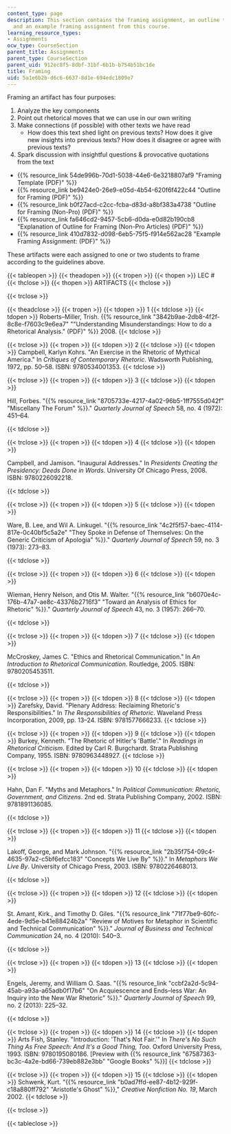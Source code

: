 ```yaml
---
content_type: page
description: This section contains the framing assignment, an outline to complete,
  and an example framing assignment from this course.
learning_resource_types:
- Assignments
ocw_type: CourseSection
parent_title: Assignments
parent_type: CourseSection
parent_uid: 912ec8f5-8dbf-31bf-6b1b-b754b51bc1de
title: Framing
uid: 5a1e6b2b-d6c6-6637-8d1e-694edc1809e7
---
```


Framing an artifact has four purposes:

1.  Analyze the key components
2.  Point out rhetorical moves that we can use in our own writing
3.  Make connections (if possible) with other texts we have read
    *   How does this text shed light on previous texts? How does it give new insights into previous texts? How does it disagree or agree with previous texts?
4.  Spark discussion with insightful questions & provocative quotations from the text

*   {{% resource_link 54de996b-70d1-5038-44e6-6e3218807af9 "Framing Template (PDF)" %}}
*   {{% resource_link be9424e0-26e9-e05d-4b54-620f6f422c44 "Outline for Framing (PDF)" %}}
*   {{% resource_link b0f27acd-c2cc-fcba-d83d-a8bf383a4738 "Outline for Framing (Non-Pro) (PDF)" %}}
*   {{% resource_link fa646cd2-9457-5cb6-d0da-e0d82b190cb8 "Explanation of Outline for Framing (Non-Pro Articles) (PDF)" %}}
*   {{% resource_link 410d7832-d098-6eb5-75f5-f914e562ac28 "Example Framing Assignment: (PDF)" %}}

These artifacts were each assigned to one or two students to frame according to the guidelines above.

{{< tableopen >}}
{{< theadopen >}}
{{< tropen >}}
{{< thopen >}}
LEC #
{{< thclose >}}
{{< thopen >}}
ARTIFACTS
{{< thclose >}}

{{< trclose >}}

{{< theadclose >}}
{{< tropen >}}
{{< tdopen >}}
1
{{< tdclose >}}
{{< tdopen >}}
Roberts–Miller, Trish. {{% resource_link "3842b9ae-2db8-4f2f-8c8e-f7603c9e6ea7" "\"Understanding Misunderstandings: How to do a Rhetorical Analysis.\" (PDF)" %}} 2008.
{{< tdclose >}}

{{< trclose >}}
{{< tropen >}}
{{< tdopen >}}
2
{{< tdclose >}}
{{< tdopen >}}
Campbell, Karlyn Kohrs. "An Exercise in the Rhetoric of Mythical America." In _Critiques of Contemporary Rhetoric_. Wadsworth Publishing, 1972, pp. 50–58. ISBN: 9780534001353.
{{< tdclose >}}

{{< trclose >}}
{{< tropen >}}
{{< tdopen >}}
3
{{< tdclose >}}
{{< tdopen >}}


Hill, Forbes. "{{% resource_link "8705733e-4217-4a02-96b5-1ff7555d042f" "Miscellany The Forum" %}}." _Quarterly Journal of Speech_ 58, no. 4 (1972): 451–64.


{{< tdclose >}}

{{< trclose >}}
{{< tropen >}}
{{< tdopen >}}
4
{{< tdclose >}}
{{< tdopen >}}


Campbell, and Jamison. "Inaugural Addresses." In _Presidents Creating the Presidency: Deeds Done in Words_. University Of Chicago Press, 2008. ISBN: 9780226092218.


{{< tdclose >}}

{{< trclose >}}
{{< tropen >}}
{{< tdopen >}}
5
{{< tdclose >}}
{{< tdopen >}}


Ware, B. Lee, and Wil A. Linkugel. "{{% resource_link "4c2f5f57-baec-4114-817e-0c40bf5c5a2e" "They Spoke in Defense of Themselves: On the Generic Criticism of Apologia" %}}." _Quarterly Journal of Speech_ 59, no. 3 (1973): 273–83.


{{< tdclose >}}

{{< trclose >}}
{{< tropen >}}
{{< tdopen >}}
6
{{< tdclose >}}
{{< tdopen >}}


Wieman, Henry Nelson, and Otis M. Walter. "{{% resource_link "b6070e4c-176b-47a7-ae8c-43376b2716f3" "Toward an Analysis of Ethics for Rhetoric" %}}." _Quarterly Journal of Speech_ 43, no. 3 (1957): 266–70.


{{< tdclose >}}

{{< trclose >}}
{{< tropen >}}
{{< tdopen >}}
7
{{< tdclose >}}
{{< tdopen >}}


McCroskey, James C. "Ethics and Rhetorical Communication." In _An Introduction to Rhetorical Communication_. Routledge, 2005. ISBN: 9780205453511.


{{< tdclose >}}

{{< trclose >}}
{{< tropen >}}
{{< tdopen >}}
8
{{< tdclose >}}
{{< tdopen >}}
Zarefsky, David. "Plenary Address: Reclaiming Rhetoric's Responsibilities." In _The Responsibilities of Rhetoric_. Waveland Press Incorporation, 2009, pp. 13–24. ISBN: 9781577666233.
{{< tdclose >}}

{{< trclose >}}
{{< tropen >}}
{{< tdopen >}}
9
{{< tdclose >}}
{{< tdopen >}}
Burkey, Kenneth. "The Rhetoric of Hitler's 'Battle'." In _Readings in Rhetorical Criticism_. Edited by Carl R. Burgchardt. Strata Publishing Company, 1955. ISBN: 9780963448927.
{{< tdclose >}}

{{< trclose >}}
{{< tropen >}}
{{< tdopen >}}
10
{{< tdclose >}}
{{< tdopen >}}


Hahn, Dan F. "Myths and Metaphors." In _Political Communication: Rhetoric, Government, and Citizens_. 2nd ed. Strata Publishing Company, 2002. ISBN: 9781891136085.


{{< tdclose >}}

{{< trclose >}}
{{< tropen >}}
{{< tdopen >}}
11
{{< tdclose >}}
{{< tdopen >}}


Lakoff, George, and Mark Johnson. "{{% resource_link "2b35f754-09c4-4635-97a2-c5bf6efcc183" "Concepts We Live By" %}}." In _Metaphors We Live By_. University of Chicago Press, 2003. ISBN: 9780226468013.


{{< tdclose >}}

{{< trclose >}}
{{< tropen >}}
{{< tdopen >}}
12
{{< tdclose >}}
{{< tdopen >}}


St. Amant, Kirk., and Timothy D. Giles. "{{% resource_link "71f77be9-60fc-4ede-9d5e-b41e88424b2a" "Review of Motives for Metaphor in Scientific and Technical Communication" %}}." _Journal of Business and Technical Communication_ 24, no. 4 (2010): 540–3.


{{< tdclose >}}

{{< trclose >}}
{{< tropen >}}
{{< tdopen >}}
13
{{< tdclose >}}
{{< tdopen >}}


Engels, Jeremy, and William O. Saas. "{{% resource_link "ccbf2a2d-5c94-45ab-a93a-a65adb0f17b6" "On Acquiescence and Ends–less War: An Inquiry into the New War Rhetoric" %}}." _Quarterly Journal of Speech_ 99, no. 2 (2013): 225–32.


{{< tdclose >}}

{{< trclose >}}
{{< tropen >}}
{{< tdopen >}}
14
{{< tdclose >}}
{{< tdopen >}}
Arts Fish, Stanley. "Introduction: 'That's Not Fair.'" In _There's No Such Thing As Free Speech: And It's a Good Thing, Too_. Oxford University Press, 1993. ISBN: 9780195080186. \[Preview with {{% resource_link "67587363-bc3c-4a2e-bd66-739eb882e3bb" "Google Books" %}}\]
{{< tdclose >}}

{{< trclose >}}
{{< tropen >}}
{{< tdopen >}}
15
{{< tdclose >}}
{{< tdopen >}}
Schwenk, Kurt. "{{% resource_link "b0ad7ffd-ee87-4b12-929f-c18a880ff792" "Aristotle's Ghost" %}}," _Creative Nonfiction No. 19_, March 2002.
{{< tdclose >}}

{{< trclose >}}

{{< tableclose >}}